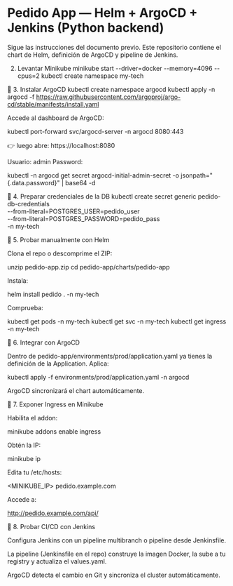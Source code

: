 # Pedido App — Helm + ArgoCD + Jenkins (Python backend)


Sigue las instrucciones del documento previo. Este repositorio contiene el chart de Helm, definición de ArgoCD y pipeline de Jenkins.


2. Levantar Minikube
minikube start --driver=docker --memory=4096 --cpus=2
kubectl create namespace my-tech

🔹 3. Instalar ArgoCD
kubectl create namespace argocd
kubectl apply -n argocd -f https://raw.githubusercontent.com/argoproj/argo-cd/stable/manifests/install.yaml


Accede al dashboard de ArgoCD:

kubectl port-forward svc/argocd-server -n argocd 8080:443


👉 luego abre: https://localhost:8080

Usuario: admin
Password:

kubectl -n argocd get secret argocd-initial-admin-secret -o jsonpath="{.data.password}" | base64 -d

🔹 4. Preparar credenciales de la DB
kubectl create secret generic pedido-db-credentials \
  --from-literal=POSTGRES_USER=pedido_user \
  --from-literal=POSTGRES_PASSWORD=pedido_pass \
  -n my-tech

🔹 5. Probar manualmente con Helm

Clona el repo o descomprime el ZIP:

unzip pedido-app.zip
cd pedido-app/charts/pedido-app


Instala:

helm install pedido . -n my-tech


Comprueba:

kubectl get pods -n my-tech
kubectl get svc -n my-tech
kubectl get ingress -n my-tech

🔹 6. Integrar con ArgoCD

Dentro de pedido-app/environments/prod/application.yaml ya tienes la definición de la Application.
Aplica:

kubectl apply -f environments/prod/application.yaml -n argocd


ArgoCD sincronizará el chart automáticamente.

🔹 7. Exponer Ingress en Minikube

Habilita el addon:

minikube addons enable ingress


Obtén la IP:

minikube ip


Edita tu /etc/hosts:

<MINIKUBE_IP> pedido.example.com


Accede a:

http://pedido.example.com/api/

🔹 8. Probar CI/CD con Jenkins

Configura Jenkins con un pipeline multibranch o pipeline desde Jenkinsfile.

La pipeline (Jenkinsfile en el repo) construye la imagen Docker, la sube a tu registry y actualiza el values.yaml.

ArgoCD detecta el cambio en Git y sincroniza el cluster automáticamente.